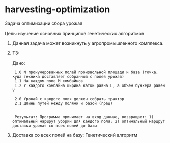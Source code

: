 # harvesting-optimization

Задача оптимизации сбора урожая

Цель: изучение основных принципов генетических алгоритмов

1) Данная задача может возникнуть у агропромышленного комплекса.  
2) ТЗ:

	Дано:

		1.0 N пронумерованных полей произвольной площади и база (точка, куда техника доставляет собранный с полей урожай)
		1.1 На каждом поле M комбайнов 
		1.2 У каждого комбайна ширина жатки равна L, а объем бункера равен V 
		
		2.0 Урожай с каждого поля должен собрать трактор
		2.1 Длины путей между полями и базой (граф)


		Результат: Программа принимает на вход данные, возвращает: 1) оптимальный маршрут уборки для каждого поля; 2) оптимальный маршрут доставки урожая со всех полей до базы

3)	Доставка со всех полей на базу: Генетический алгоритм

